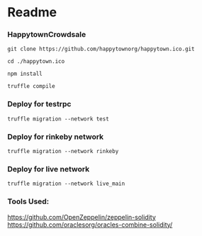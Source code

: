 # Readme

### HappytownCrowdsale

`git clone https://github.com/happytownorg/happytown.ico.git`

`cd ./happytown.ico`

`npm install`

`truffle compile`

### Deploy for testrpc

`truffle migration --network test`

### Deploy for rinkeby network

`truffle migration --network rinkeby`

### Deploy for live network

`truffle migration --network live_main`

### Tools Used:

https://github.com/OpenZeppelin/zeppelin-solidity <br>
https://github.com/oraclesorg/oracles-combine-solidity/

